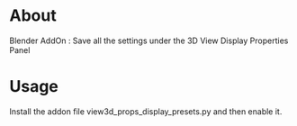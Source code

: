 # About

Blender AddOn : Save all the settings under the 3D View Display Properties Panel

# Usage

Install the addon file view3d_props_display_presets.py and then enable it.


